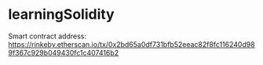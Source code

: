 # learningSolidity
Smart contract address: https://rinkeby.etherscan.io/tx/0x2bd65a0df731bfb52eeac82f8fc116240d989f367c929b049430fc1c407416b2
